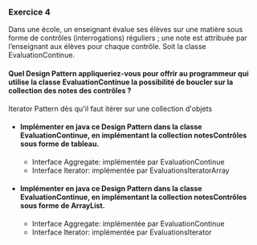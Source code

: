 ### Exercice 4
Dans une école, un enseignant évalue ses élèves sur une matière sous forme de contrôles (interrogations) réguliers ; une note est attribuée par l’enseignant aux élèves pour chaque contrôle. Soit la classe EvaluationContinue.

#### Quel Design Pattern appliqueriez-vous pour offrir au programmeur qui utilise la classe EvaluationContinue la possibilité de boucler sur la collection des notes des contrôles ?

Iterator Pattern dès qu'il faut itérer sur une collection d'objets

- #### Implémenter en java ce Design Pattern dans la classe EvaluationContinue, en implémentant la collection notesContrôles sous forme de tableau.

  - Interface Aggregate: implémentée par EvaluationContinue
  - Interface Iterator: implémentée par EvaluationsIteratorArray

- #### Implémenter en java ce Design Pattern dans la classe EvaluationContinue, en implémentant la collection notesContrôles sous forme de ArrayList.

    - Interface Aggregate: implémentée par EvaluationContinue
    - Interface Iterator: implémentée par EvaluationsIterator